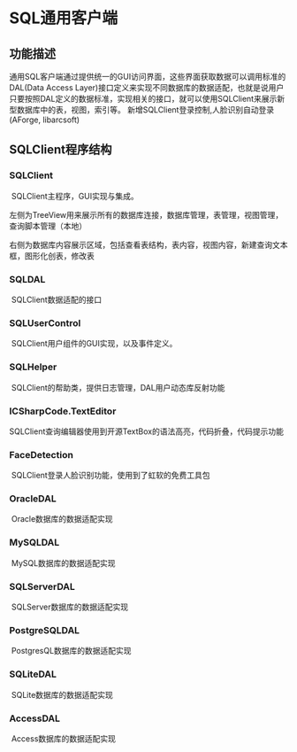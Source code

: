 # SQL通用客户端

## 功能描述

​			通用SQL客户端通过提供统一的GUI访问界面，这些界面获取数据可以调用标准的DAL(Data Access Layer)接口定义来实现不同数据库的数据适配，也就是说用户只要按照DAL定义的数据标准，实现相关的接口，就可以使用SQLClient来展示新型数据库中的表，视图，索引等。
    新增SQLClient登录控制,人脸识别自动登录(AForge, libarcsoft)

## SQLClient程序结构

### 	SQLClient

​		SQLClient主程序，GUI实现与集成。

​		左侧为TreeView用来展示所有的数据库连接，数据库管理，表管理，视图管理，查询脚本管理（本地）

​		右侧为数据库内容展示区域，包括查看表结构，表内容，视图内容，新建查询文本框，图形化创表，修改表

### 	SQLDAL

​				SQLClient数据适配的接口

### 	SQLUserControl

​				SQLClient用户组件的GUI实现，以及事件定义。

### 	SQLHelper

​				SQLClient的帮助类，提供日志管理，DAL用户动态库反射功能

### 	ICSharpCode.TextEditor

​				SQLClient查询编辑器使用到开源TextBox的语法高亮，代码折叠，代码提示功能

### 	FaceDetection

​				SQLClient登录人脸识别功能，使用到了虹软的免费工具包

### 	OracleDAL

​				Oracle数据库的数据适配实现

### 	MySQLDAL

​				MySQL数据库的数据适配实现

### 	SQLServerDAL

​				SQLServer数据库的数据适配实现

### 	PostgreSQLDAL

​				PostgresQL数据库的数据适配实现

### 	SQLiteDAL

​			SQLite数据库的数据适配实现

### 	AccessDAL

​			Access数据库的数据适配实现
